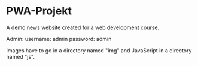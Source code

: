 # PWA-Projekt
A demo news website created for a web development course.

Admin:
username: admin
password: admin

Images have to go in a directory named "img" and JavaScript in a directory named "js".
